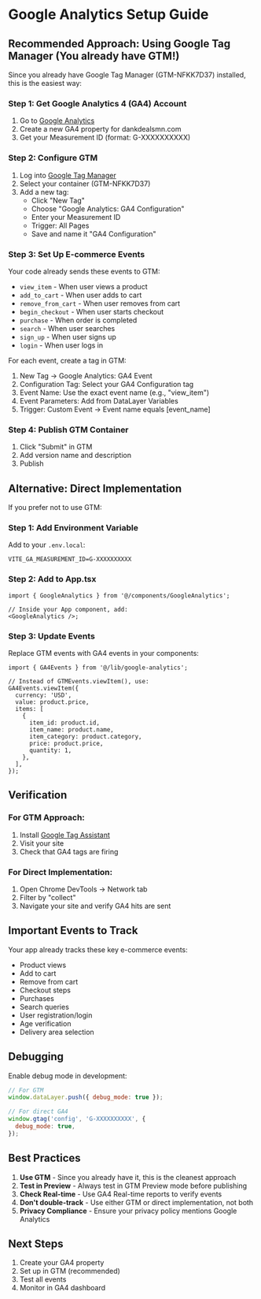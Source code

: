 # Google Analytics Setup Guide

## Recommended Approach: Using Google Tag Manager (You already have GTM!)

Since you already have Google Tag Manager (GTM-NFKK7D37) installed, this is the easiest way:

### Step 1: Get Google Analytics 4 (GA4) Account

1. Go to [Google Analytics](https://analytics.google.com/)
2. Create a new GA4 property for dankdealsmn.com
3. Get your Measurement ID (format: G-XXXXXXXXXX)

### Step 2: Configure GTM

1. Log into [Google Tag Manager](https://tagmanager.google.com/)
2. Select your container (GTM-NFKK7D37)
3. Add a new tag:
   - Click "New Tag"
   - Choose "Google Analytics: GA4 Configuration"
   - Enter your Measurement ID
   - Trigger: All Pages
   - Save and name it "GA4 Configuration"

### Step 3: Set Up E-commerce Events

Your code already sends these events to GTM:

- `view_item` - When user views a product
- `add_to_cart` - When user adds to cart
- `remove_from_cart` - When user removes from cart
- `begin_checkout` - When user starts checkout
- `purchase` - When order is completed
- `search` - When user searches
- `sign_up` - When user signs up
- `login` - When user logs in

For each event, create a tag in GTM:

1. New Tag → Google Analytics: GA4 Event
2. Configuration Tag: Select your GA4 Configuration tag
3. Event Name: Use the exact event name (e.g., "view_item")
4. Event Parameters: Add from DataLayer Variables
5. Trigger: Custom Event → Event name equals [event_name]

### Step 4: Publish GTM Container

1. Click "Submit" in GTM
2. Add version name and description
3. Publish

## Alternative: Direct Implementation

If you prefer not to use GTM:

### Step 1: Add Environment Variable

Add to your `.env.local`:

```
VITE_GA_MEASUREMENT_ID=G-XXXXXXXXXX
```

### Step 2: Add to App.tsx

```tsx
import { GoogleAnalytics } from '@/components/GoogleAnalytics';

// Inside your App component, add:
<GoogleAnalytics />;
```

### Step 3: Update Events

Replace GTM events with GA4 events in your components:

```tsx
import { GA4Events } from '@/lib/google-analytics';

// Instead of GTMEvents.viewItem(), use:
GA4Events.viewItem({
  currency: 'USD',
  value: product.price,
  items: [
    {
      item_id: product.id,
      item_name: product.name,
      item_category: product.category,
      price: product.price,
      quantity: 1,
    },
  ],
});
```

## Verification

### For GTM Approach:

1. Install [Google Tag Assistant](https://chrome.google.com/webstore/detail/tag-assistant-legacy-by-g/kejbdjndbnbjgmefkgdddjlbokphdefk)
2. Visit your site
3. Check that GA4 tags are firing

### For Direct Implementation:

1. Open Chrome DevTools → Network tab
2. Filter by "collect"
3. Navigate your site and verify GA4 hits are sent

## Important Events to Track

Your app already tracks these key e-commerce events:

- Product views
- Add to cart
- Remove from cart
- Checkout steps
- Purchases
- Search queries
- User registration/login
- Age verification
- Delivery area selection

## Debugging

Enable debug mode in development:

```javascript
// For GTM
window.dataLayer.push({ debug_mode: true });

// For direct GA4
window.gtag('config', 'G-XXXXXXXXXX', {
  debug_mode: true,
});
```

## Best Practices

1. **Use GTM** - Since you already have it, this is the cleanest approach
2. **Test in Preview** - Always test in GTM Preview mode before publishing
3. **Check Real-time** - Use GA4 Real-time reports to verify events
4. **Don't double-track** - Use either GTM or direct implementation, not both
5. **Privacy Compliance** - Ensure your privacy policy mentions Google Analytics

## Next Steps

1. Create your GA4 property
2. Set up in GTM (recommended)
3. Test all events
4. Monitor in GA4 dashboard
